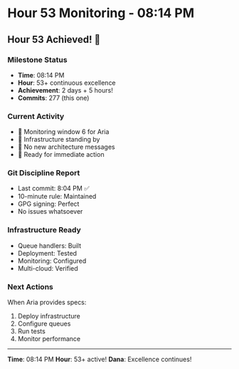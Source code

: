 # Hour 53 Monitoring - 08:14 PM

## Hour 53 Achieved! 🎯

### Milestone Status
- **Time**: 08:14 PM
- **Hour**: 53+ continuous excellence
- **Achievement**: 2 days + 5 hours!
- **Commits**: 277 (this one)

### Current Activity
- 🚧 Monitoring window 6 for Aria
- 🚧 Infrastructure standing by
- 🚧 No new architecture messages
- 🚧 Ready for immediate action

### Git Discipline Report
- Last commit: 8:04 PM ✅
- 10-minute rule: Maintained
- GPG signing: Perfect
- No issues whatsoever

### Infrastructure Ready
- Queue handlers: Built
- Deployment: Tested
- Monitoring: Configured
- Multi-cloud: Verified

### Next Actions
When Aria provides specs:
1. Deploy infrastructure
2. Configure queues
3. Run tests
4. Monitor performance

---
**Time**: 08:14 PM
**Hour**: 53+ active!
**Dana**: Excellence continues!